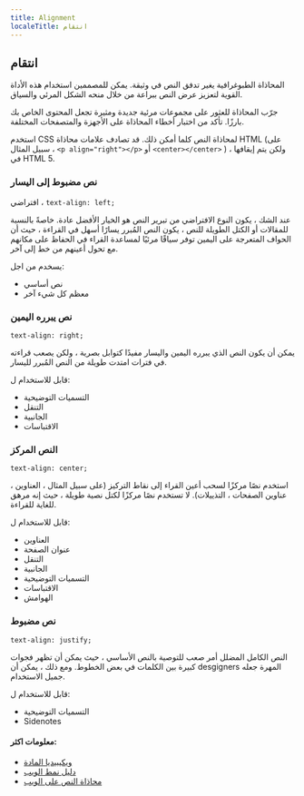 ```yaml
---
title: Alignment
localeTitle: انتقام
---
```

## انتقام

المحاذاة الطبوغرافية يغير تدفق النص في وثيقة. يمكن للمصممين استخدام هذه الأداة القوية لتعزيز عرض النص ببراعة من خلال منحه الشكل المرئي والسياق.

جرّب المحاذاة للعثور على مجموعات مرئية جديدة ومثيرة تجعل المحتوى الخاص بك بارزًا. تأكد من اختبار أخطاء المحاذاة على الأجهزة والمتصفحات المختلفة.

استخدم CSS لمحاذاة النص كلما أمكن ذلك. قد تصادف علامات محاذاة HTML (على سبيل المثال ، `<p align="right"></p>` أو `<center></center>` ) ، ولكن يتم إيقافها في HTML 5.

### نص مضبوط إلى اليسار

افتراضي ، `text-align: left;`

عند الشك ، يكون النوع الافتراضي من تبرير النص هو الخيار الأفضل عادة. خاصةً بالنسبة للمقالات أو الكتل الطويلة للنص ، يكون النص المُبرر يسارًا أسهل في القراءة ، حيث أن الحواف المتعرجة على اليمين توفر سياقًا مرئيًا لمساعدة القراء في الحفاظ على مكانهم مع تحول أعينهم من خط إلى آخر.

يسخدم من اجل:

*   نص أساسي
*   معظم كل شيء آخر

### نص يبرره اليمين

`text-align: right;`

يمكن أن يكون النص الذي يبرره اليمين واليسار مفيدًا كتوابل بصرية ، ولكن يصعب قراءته في فترات امتدت طويلة من النص المُبرر لليسار.

قابل للاستخدام ل:

*   التسميات التوضيحية
*   التنقل
*   الجانبية
*   الاقتباسات

### النص المركز

`text-align: center;`

استخدم نصًا مركزًا لسحب أعين القراء إلى نقاط التركيز (على سبيل المثال ، العناوين ، عناوين الصفحات ، التذييلات). لا تستخدم نصًا مركزًا لكتل ​​نصية طويلة ، حيث إنه مرهق للغاية للقراءة.

قابل للاستخدام ل:

*   العناوين
*   عنوان الصفحة
*   التنقل
*   الجانبية
*   التسميات التوضيحية
*   الاقتباسات
*   الهوامش

### نص مضبوط

`text-align: justify;`

النص الكامل المضلل أمر صعب للتوصية بالنص الأساسي ، حيث يمكن أن تظهر فجوات كبيرة بين الكلمات في بعض الخطوط. ومع ذلك ، يمكن أن desgigners المهرة جعله جميل الاستخدام.

قابل للاستخدام ل:

*   التسميات التوضيحية
*   Sidenotes

#### معلومات اكثر:

*   [ويكيبيديا المادة](https://en.wikipedia.org/wiki/Typographic_alignment)
*   [دليل نمط الويب](https://webstyleguide.com/wsg2/type/align.html)
*   [محاذاة النص على الويب](http://www.webpagemistakes.ca/text-alignment-on-the-web/)